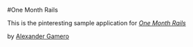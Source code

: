 #One Month Rails

This is the pinteresting sample application for 
[*One Month Rails*](http://onemonthrails.com)

by [Alexander Gamero](http://google.com)